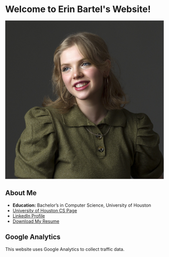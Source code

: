 # Welcome to Erin Bartel's Website!

![Your Picture](https://github.com/asstrid123/homePage/raw/666a337cc7985463d305dcd3a4353606e4b91e11/2021-04-12%20Erin%20Bartels%20web%20X4122376.jpg) 

## About Me
- **Education:** Bachelor’s in Computer Science, University of Houston
- [University of Houston CS Page](https://www.cs.uh.edu)
- [LinkedIn Profile](https://www.linkedin.com/in/erin-bartels-167079205/)
- [Download My Resume](https://github.com/asstrid123/homePage/raw/666a337cc7985463d305dcd3a4353606e4b91e11/%2B123-456-7890.pdf)

## Google Analytics
This website uses Google Analytics to collect traffic data.
<!-- Google tag (gtag.js) -->
<script async src="https://www.googletagmanager.com/gtag/js?id=G-MJW5VQNV3G"></script>
<script>
  window.dataLayer = window.dataLayer || [];
  function gtag(){dataLayer.push(arguments);}
  gtag('js', new Date());

  gtag('config', 'G-MJW5VQNV3G');
</script>
